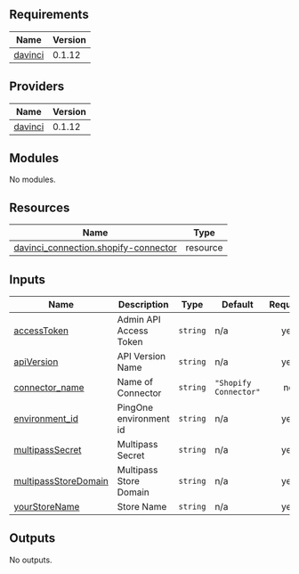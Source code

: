 <!-- BEGIN_TF_DOCS -->
## Requirements

| Name | Version |
|------|---------|
| <a name="requirement_davinci"></a> [davinci](#requirement\_davinci) | 0.1.12 |

## Providers

| Name | Version |
|------|---------|
| <a name="provider_davinci"></a> [davinci](#provider\_davinci) | 0.1.12 |

## Modules

No modules.

## Resources

| Name | Type |
|------|------|
| [davinci_connection.shopify-connector](https://registry.terraform.io/providers/pingidentity/davinci/0.1.12/docs/resources/connection) | resource |

## Inputs

| Name | Description | Type | Default | Required |
|------|-------------|------|---------|:--------:|
| <a name="input_accessToken"></a> [accessToken](#input\_accessToken) | Admin API Access Token | `string` | n/a | yes |
| <a name="input_apiVersion"></a> [apiVersion](#input\_apiVersion) | API Version Name | `string` | n/a | yes |
| <a name="input_connector_name"></a> [connector\_name](#input\_connector\_name) | Name of Connector | `string` | `"Shopify Connector"` | no |
| <a name="input_environment_id"></a> [environment\_id](#input\_environment\_id) | PingOne environment id | `string` | n/a | yes |
| <a name="input_multipassSecret"></a> [multipassSecret](#input\_multipassSecret) | Multipass Secret | `string` | n/a | yes |
| <a name="input_multipassStoreDomain"></a> [multipassStoreDomain](#input\_multipassStoreDomain) | Multipass Store Domain | `string` | n/a | yes |
| <a name="input_yourStoreName"></a> [yourStoreName](#input\_yourStoreName) | Store Name | `string` | n/a | yes |

## Outputs

No outputs.
<!-- END_TF_DOCS -->